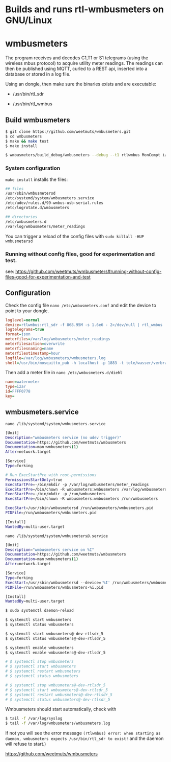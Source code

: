 # Builds and runs rtl-wmbusmeters on GNU/Linux 

# wmbusmeters

The program receives and decodes C1,T1 or S1 telegrams (using the wireless mbus protocol) to acquire utility meter readings. The readings can then be published using MQTT, curled to a REST api, inserted into a database or stored in a log file.



 Using an  dongle, then make sure the binaries  exists and are executable:

- /usr/bin/rtl_sdr 

- /usr/bin/rtl_wmbus 

  

## Build wmbusmeters

```bash
$ git clone https://github.com/weetmuts/wmbusmeters.git
$ cd wmbusmeters
$ make && make test
$ make install

$ wmbusmeters/build_debug/wmbusmeters --debug --t1 rtlwmbus MonCompt izar 20eec43b NOKEY

```



### System configuration

`make install` installs the files:

```bash
## files
/usr/sbin/wmbusmetersd 
/etc/systemd/system/wmbusmeters.service 
/etc/udev/rules.d/99-wmbus-usb-serial.rules 
/etc/logrotate.d/wmbusmeters

## directories
/etc/wmbusmeters.d 
/var/log/wmbusmeters/meter_readings
```

You can trigger a reload of the config files with `sudo killall -HUP wmbusmetersd`



### Running without config files, good for experimentation and test.

see: https://github.com/weetmuts/wmbusmeters#running-without-config-files-good-for-experimentation-and-test



## Configuration

Check the config file `nano /etc/wmbusmeters.conf` and edit the device to point to your dongle.

```ini
loglevel=normal
device=rtlwmbus:rtl_sdr -f 868.95M -s 1.6e6 - 2>/dev/null | rtl_wmbus
logtelegrams=true
format=json
meterfiles=/var/log/wmbusmeters/meter_readings
meterfilesaction=overwrite
meterfilesnaming=name
meterfilestimestamp=hour
logfile=/var/log/wmbusmeters/wmbusmeters.log
shell=/usr/bin/mosquitto_pub -h localhost -p 1883 -t tele/wasser/verbrauch -m "$METER_JSON"

```

Then add a meter file in `nano /etc/wmbusmeters.d/diehl`

```ini
name=watermeter
type=izar
id=FFFF0778
key=
```



## wmbusmeters.service

`nano /lib/systemd/system/wmbusmeters.service`

```bash
[Unit]
Description="wmbusmeters service (no udev trigger)"
Documentation=https://github.com/weetmuts/wmbusmeters
Documentation=man:wmbusmeters(1)
After=network.target

[Service]
Type=forking

# Run ExecStartPre with root-permissions
PermissionsStartOnly=true
ExecStartPre=-/bin/mkdir -p /var/log/wmbusmeters/meter_readings
ExecStartPre=/bin/chown -R wmbusmeters:wmbusmeters /var/log/wmbusmeters
ExecStartPre=-/bin/mkdir -p /run/wmbusmeters
ExecStartPre=/bin/chown -R wmbusmeters:wmbusmeters /run/wmbusmeters

ExecStart=/usr/sbin/wmbusmetersd /run/wmbusmeters/wmbusmeters.pid
PIDFile=/run/wmbusmeters/wmbusmeters.pid

[Install]
WantedBy=multi-user.target

```



`nano /lib/systemd/system/wmbusmeters@.service` 

```bash
[Unit]
Description="wmbusmeters service on %I"
Documentation=https://github.com/weetmuts/wmbusmeters
Documentation=man:wmbusmeters(1)
After=network.target

[Service]
Type=forking
ExecStart=/usr/sbin/wmbusmetersd --device='%I' /run/wmbusmeters/wmbusmeters-%i.pid
PIDFile=/run/wmbusmeters/wmbusmeters-%i.pid

[Install]
WantedBy=multi-user.target
```



```bash
$ sudo systemctl daemon-reload

$ systemctl start wmbusmeters
$ systemctl status wmbusmeters

$ systemctl start wmbusmeters@-dev-rtlsdr_5
$ systemctl status wmbusmeters@-dev-rtlsdr_5

$ systemctl enable wmbusmeters
$ systemctl enable wmbusmeters@-dev-rtlsdr_5

# $ systemctl stop wmbusmeters
# $ systemctl start wmbusmeters
# $ systemctl restart wmbusmeters
# $ systemctl status wmbusmeters

# $ systemctl stop wmbusmeters@-dev-rtlsdr_5
# $ systemctl start wmbusmeters@-dev-rtlsdr_5
# $ systemctl restart wmbusmeters@-dev-rtlsdr_5
# $ systemctl status wmbusmeters@-dev-rtlsdr_5

```



Wmbusmeters should start automatically, check with 

```bash
$ tail -f /var/log/syslog
$ tail -f /var/log/wmbusmeters/wmbusmeters.log
```

 If not you will see the error message `(rtlwmbus) error: when starting as daemon, wmbusmeters expects /usr/bin/rtl_sdr to exist!` and the daemon will refuse to start.)



https://github.com/weetmuts/wmbusmeters